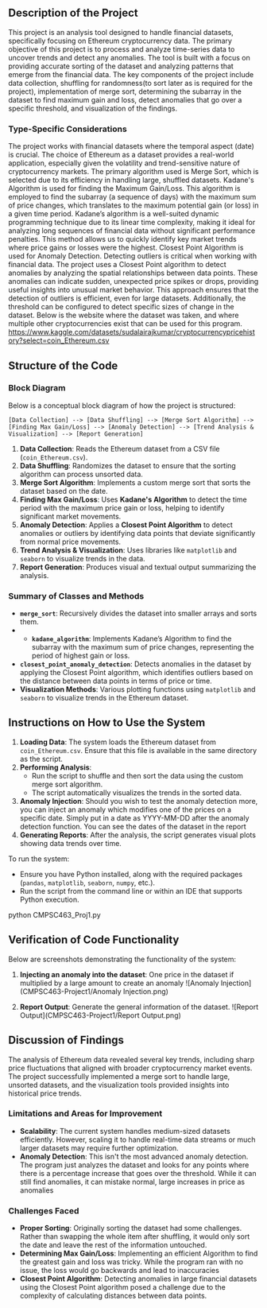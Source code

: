 ## Description of the Project

This project is an analysis tool designed to handle financial datasets, specifically focusing on Ethereum cryptocurrency data. The primary objective of this project is to process and analyze time-series data to uncover trends and detect any anomalies. The tool is built with a focus on providing accurate sorting of the dataset and analyzing patterns that emerge from the financial data. The key components of the project include data collection, shuffling for randomness(to sort later as is required for the project), implementation of merge sort, determining the subarray in the dataset to find maximum gain and loss, detect anomalies that go over a specific threshold, and visualization of the findings.

### Type-Specific Considerations

The project works with financial datasets where the temporal aspect (date) is crucial. The choice of Ethereum as a dataset provides a real-world application, especially given the volatility and trend-sensitive nature of cryptocurrency markets. The primary algorithm used is Merge Sort, which is selected due to its efficiency in handling large, shuffled datasets. Kadane's Algorithm is used for finding the Maximum Gain/Loss. This algorithm is employed to find the subarray (a sequence of days) with the maximum sum of price changes, which translates to the maximum potential gain (or loss) in a given time period. Kadane’s algorithm is a well-suited dynamic programming technique due to its linear time complexity, making it ideal for analyzing long sequences of financial data without significant performance penalties. This method allows us to quickly identify key market trends where price gains or losses were the highest. Closest Point Algorithm is used for Anomaly Detection. Detecting outliers is critical when working with financial data. The project uses a Closest Point algorithm to detect anomalies by analyzing the spatial relationships between data points. These anomalies can indicate sudden, unexpected price spikes or drops, providing useful insights into unusual market behavior. This approach ensures that the detection of outliers is efficient, even for large datasets. Additionally, the threshold can be configured to detect specific sizes of change in the dataset. Below is the website where the dataset was taken, and where multiple other cryptocurrencies exist that can be used for this program.
https://www.kaggle.com/datasets/sudalairajkumar/cryptocurrencypricehistory?select=coin_Ethereum.csv

## Structure of the Code

### Block Diagram

Below is a conceptual block diagram of how the project is structured:

```
[Data Collection] --> [Data Shuffling] --> [Merge Sort Algorithm] --> [Finding Max Gain/Loss] --> [Anomaly Detection] --> [Trend Analysis & Visualization] --> [Report Generation]
```

1. **Data Collection**: Reads the Ethereum dataset from a CSV file (`coin_Ethereum.csv`).
2. **Data Shuffling**: Randomizes the dataset to ensure that the sorting algorithm can process unsorted data.
3. **Merge Sort Algorithm**: Implements a custom merge sort that sorts the dataset based on the date.
4. **Finding Max Gain/Loss**: Uses **Kadane's Algorithm** to detect the time period with the maximum price gain or loss, helping to identify significant market movements.
5. **Anomaly Detection**: Applies a **Closest Point Algorithm** to detect anomalies or outliers by identifying data points that deviate significantly from normal price movements.
6. **Trend Analysis & Visualization**: Uses libraries like `matplotlib` and `seaborn` to visualize trends in the data.
7. **Report Generation**: Produces visual and textual output summarizing the analysis.

### Summary of Classes and Methods

- **`merge_sort`**: Recursively divides the dataset into smaller arrays and sorts them.
- - **`kadane_algorithm`**: Implements Kadane’s Algorithm to find the subarray with the maximum sum of price changes, representing the period of highest gain or loss.
- **`closest_point_anomaly_detection`**: Detects anomalies in the dataset by applying the Closest Point algorithm, which identifies outliers based on the distance between data points in terms of price or time.
- **Visualization Methods**: Various plotting functions using `matplotlib` and `seaborn` to visualize trends in the Ethereum dataset.

## Instructions on How to Use the System

1. **Loading Data**: The system loads the Ethereum dataset from `coin_Ethereum.csv`. Ensure that this file is available in the same directory as the script.
2. **Performing Analysis**:
   - Run the script to shuffle and then sort the data using the custom merge sort algorithm.
   - The script automatically visualizes the trends in the sorted data.
3. **Anomaly Injection**: Should you wish to test the anomaly detection more, you can inject an anomaly which modifies one of the prices on a specific date. Simply put in a date as YYYY-MM-DD after the anomaly detection function. You can see the dates of the dataset in the report
4. **Generating Reports**: After the analysis, the script generates visual plots showing data trends over time.

To run the system:
- Ensure you have Python installed, along with the required packages (`pandas`, `matplotlib`, `seaborn`, `numpy`, etc.).
- Run the script from the command line or within an IDE that supports Python execution.

python CMPSC463_Proj1.py


## Verification of Code Functionality

Below are screenshots demonstrating the functionality of the system:

1. **Injecting an anomaly into the dataset**: One price in the dataset if multiplied by a large amount to create an anomaly
   ![Anomaly Injection](CMPSC463-Project1/Anomaly Injection.png)

2. **Report Output**: Generate the general information of the dataset.
   ![Report Output](CMPSC463-Project1/Report Output.png)

## Discussion of Findings

The analysis of Ethereum data revealed several key trends, including sharp price fluctuations that aligned with broader cryptocurrency market events. The project successfully implemented a merge sort to handle large, unsorted datasets, and the visualization tools provided insights into historical price trends.

### Limitations and Areas for Improvement

- **Scalability**: The current system handles medium-sized datasets efficiently. However, scaling it to handle real-time data streams or much larger datasets may require further optimization.
- **Anomaly Detection**: This isn't the most advanced anomaly detection. The program just analyzes the dataset and looks for any points where there is a percentage increase that goes over the threshold. While it can still find anomalies, it can mistake normal, large increases in price as anomalies

### Challenges Faced

- **Proper Sorting**: Originally sorting the dataset had some challenges. Rather than swapping the whole item after shuffling, it would only sort the date and leave the rest of the information untouched.
- **Determining Max Gain/Loss**: Implementing an efficient Algorithm to find the greatest gain and loss was tricky. While the program ran with no issue, the loss would go backwards and lead to inaccuracies
- **Closest Point Algorithm**: Detecting anomalies in large financial datasets using the Closest Point algorithm posed a challenge due to the complexity of calculating distances between data points.

